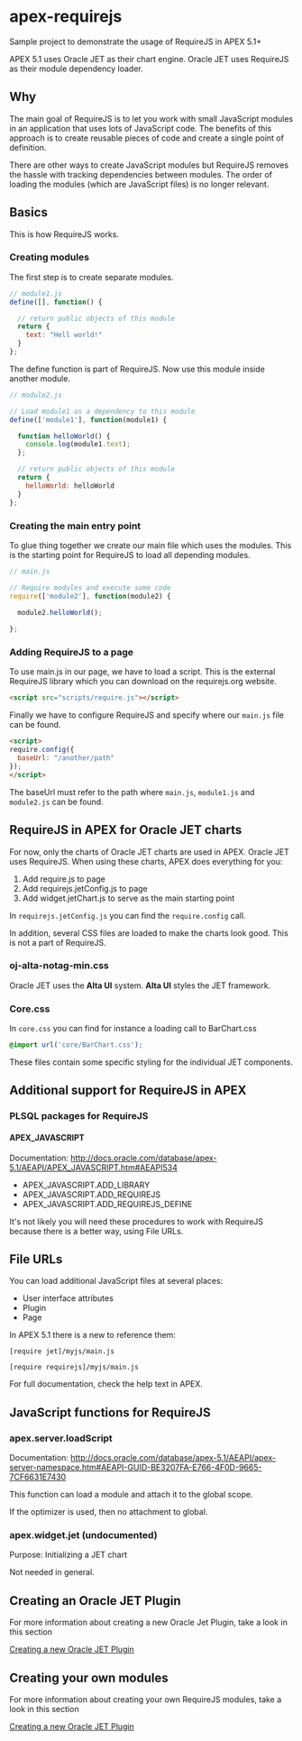 # apex-requirejs
Sample project to demonstrate the usage of RequireJS in APEX 5.1+

APEX 5.1 uses Oracle JET as their chart engine. Oracle JET uses RequireJS as their module dependency loader.

## Why

The main goal of RequireJS is to let you work with small JavaScript modules in an application that uses lots of JavaScript code.
The benefits of this approach is to create reusable pieces of code and create a single point of definition.

There are other ways to create JavaScript modules but RequireJS removes the hassle with tracking dependencies between modules. The order of loading the modules (which are JavaScript files) is no longer relevant.

## Basics

This is how RequireJS works.

### Creating modules
The first step is to create separate modules.

```javascript
// module1.js
define([], function() {

  // return public objects of this module
  return {
    text: "Hell world!"
  }
};
```

The define function is part of RequireJS. Now use this module inside another module.

```javascript
// module2.js

// Load module1 as a dependency to this module
define(['module1'], function(module1) {

  function helloWorld() {
    console.log(module1.text);
  };

  // return public objects of this module
  return {
    helloWorld: helloWorld
  }
};
```

### Creating the main entry point
To glue thing together we create our main file which uses the modules. This is the starting point for RequireJS to load all depending modules.

```javascript
// main.js

// Require modules and execute some code
require(['module2'], function(module2) {

  module2.helloWorld();
  
};
```

### Adding RequireJS to a page

To use main.js in our page, we have to load a script. This is the external RequireJS library which you can download on the requirejs.org website.

```html
<script src="scripts/require.js"></script>
```

Finally we have to configure RequireJS and specify where our `main.js` file can be found.

```html
<script>
require.config({
  baseUrl: "/another/path"
});
</script>
```

The baseUrl must refer to the path where `main.js`, `module1.js` and `module2.js` can be found.

## RequireJS in APEX for Oracle JET charts

For now, only the charts of Oracle JET charts are used in APEX. Oracle JET uses RequireJS. 
When using these charts, APEX does everything for you:

1. Add require.js to page
2. Add requirejs.jetConfig.js to page
3. Add widget.jetChart.js to serve as the main starting point

In `requirejs.jetConfig.js` you can find the `require.config` call.

In addition, several CSS files are loaded to make the charts look good. This is not a part of RequireJS.
### oj-alta-notag-min.css

Oracle JET uses the **Alta UI** system. **Alta UI** styles the JET framework.

### Core.css
In `core.css` you can find for instance a loading call to BarChart.css
```css
@import url('core/BarChart.css');
```

These files contain some specific styling for the individual JET components.

## Additional support for RequireJS in APEX

### PLSQL packages for RequireJS

#### APEX_JAVASCRIPT
Documentation: http://docs.oracle.com/database/apex-5.1/AEAPI/APEX_JAVASCRIPT.htm#AEAPI534 

- APEX_JAVASCRIPT.ADD_LIBRARY
- APEX_JAVASCRIPT.ADD_REQUIREJS
- APEX_JAVASCRIPT.ADD_REQUIREJS_DEFINE

It's not likely you will need these procedures to work with RequireJS because there is a better way, using File URLs.

## File URLs

You can load additional JavaScript files at several places:

- User interface attributes
- Plugin
- Page

In APEX 5.1 there is a new to reference them:

```
[require jet]/myjs/main.js

[require requirejs]/myjs/main.js
```

For full documentation, check the help text in APEX.

## JavaScript functions for RequireJS

### apex.server.loadScript
Documentation: http://docs.oracle.com/database/apex-5.1/AEAPI/apex-server-namespace.htm#AEAPI-GUID-BE3207FA-E766-4F0D-9665-7CF6631E7430

This function can load a module and attach it to the global scope.

If the optimizer is used, then no attachment to global.

### apex.widget.jet (undocumented)
Purpose: Initializing a JET chart

Not needed in general.


## Creating an Oracle JET Plugin

For more information about creating a new Oracle Jet Plugin, take a look in this section

[Creating a new Oracle JET Plugin](docs/jet-plugin.md)



## Creating your own modules

For more information about creating your own RequireJS modules, take a look in this section

[Creating a new Oracle JET Plugin](docs/modules.md)



